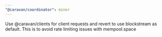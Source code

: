 ```yaml
---
"@caravan/coordinator": minor
---
```


Use @caravan/clients for client requests and revert to use blockstream as default. This is to avoid rate limiting issues with mempool.space
